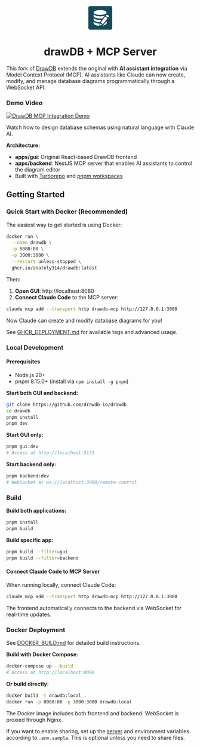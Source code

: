 <div align="center">
    <img width="64" alt="drawdb logo" src="./apps/gui/src/assets/icon-dark.png">
    <h1>drawDB + MCP Server</h1>
</div>

This fork of [DrawDB](https://github.com/drawdb-io/drawdb) extends the original with **AI assistant integration** via Model Context Protocol (MCP). AI assistants like Claude can now create, modify, and manage database diagrams programmatically through a WebSocket API.

### Demo Video

[![DrawDB MCP Integration Demo](https://img.youtube.com/vi/O1PnbgKI0K0/0.jpg)](https://youtu.be/O1PnbgKI0K0)

Watch how to design database schemas using natural language with Claude AI.

**Architecture:**
- **apps/gui**: Original React-based DrawDB frontend
- **apps/backend**: NestJS MCP server that enables AI assistants to control the diagram editor
- Built with [Turborepo](https://turbo.build/repo) and [pnpm workspaces](https://pnpm.io/workspaces)

## Getting Started

### Quick Start with Docker (Recommended)

The easiest way to get started is using Docker:

```bash
docker run \
  --name drawdb \
  -p 8080:80 \
  -p 3000:3000 \
  --restart unless-stopped \
  ghcr.io/anatoly314/drawdb:latest
```

Then:
1. **Open GUI**: http://localhost:8080
2. **Connect Claude Code** to the MCP server:

```bash
claude mcp add --transport http drawdb-mcp http://127.0.0.1:3000
```

Now Claude can create and modify database diagrams for you!

See [GHCR_DEPLOYMENT.md](./docs/GHCR_DEPLOYMENT.md) for available tags and advanced usage.

### Local Development

#### Prerequisites

- Node.js 20+
- pnpm 8.15.0+ (install via `npm install -g pnpm`)

**Start both GUI and backend:**
```bash
git clone https://github.com/drawdb-io/drawdb
cd drawdb
pnpm install
pnpm dev
```

**Start GUI only:**
```bash
pnpm gui:dev
# Access at http://localhost:5173
```

**Start backend only:**
```bash
pnpm backend:dev
# WebSocket at ws://localhost:3000/remote-control
```

### Build

**Build both applications:**
```bash
pnpm install
pnpm build
```

**Build specific app:**
```bash
pnpm build --filter=gui
pnpm build --filter=backend
```

#### Connect Claude Code to MCP Server

When running locally, connect Claude Code:

```bash
claude mcp add --transport http drawdb-mcp http://127.0.0.1:3000
```

The frontend automatically connects to the backend via WebSocket for real-time updates.

### Docker Deployment

See [DOCKER_BUILD.md](./docs/DOCKER_BUILD.md) for detailed build instructions.

**Build with Docker Compose:**

```bash
docker-compose up --build
# Access at http://localhost:8080
```

**Or build directly:**

```bash
docker build -t drawdb:local .
docker run -p 8080:80 -p 3000:3000 drawdb:local
```

The Docker image includes both frontend and backend. WebSocket is proxied through Nginx.

If you want to enable sharing, set up the [server](https://github.com/drawdb-io/drawdb-server) and environment variables according to `.env.sample`. This is optional unless you need to share files.
